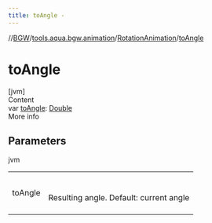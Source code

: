 ```yaml
---
title: toAngle -
---
```

//[BGW](../../../index.md)/[tools.aqua.bgw.animation](../index.md)/[RotationAnimation](index.md)/[toAngle](to-angle.md)



# toAngle  
[jvm]  
Content  
var [toAngle](to-angle.md): [Double](https://kotlinlang.org/api/latest/jvm/stdlib/kotlin/-double/index.html)  
More info  


## Parameters  
  
jvm  
  
| | |
|---|---|
| <a name="tools.aqua.bgw.animation/RotationAnimation/toAngle/#/PointingToDeclaration/"></a>toAngle| <a name="tools.aqua.bgw.animation/RotationAnimation/toAngle/#/PointingToDeclaration/"></a><br><br>Resulting angle. Default: current angle<br><br>|
  
  



